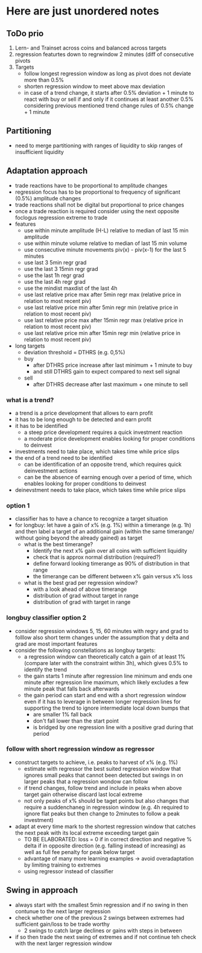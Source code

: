 # Here are just unordered notes

## ToDo prio

1) Lern- and Trainset across coins and balanced across targets
2) regression featurtes down to regrwindow 2 minutes (diff of consecutive pivots
3) Targets
    - follow longest regression window as long as pivot does not deviate more than 0.5%
    - shorten regression window to meet above max deviation
    - in case of a trend change, it starts after 0.5% deviation + 1 minute to react with buy or sell if and only if it continues at least another 0.5% considering previous mentioned trend change rules of 0.5% change + 1 minute

## Partitioning

- need to merge partitioning with ranges of liquidity to skip ranges of insufficient liquidity

## Adaptation approach

- trade reactions have to be proportional to amplitude changes
- regression focus has to be proportional to frequency of significant (0.5%) amplitude changes
- trade reactions shall not be digital but proportional to price changes
- once a trade reaction is required consider using the next opposite foclogus regression extreme to trade
- features
  - use within minute amplitude (H-L) relative to median of last 15 min amplitude
  - use within minute volume relative to median of last 15 min volume
  - use consecutive minute movements piv(x) - piv(x-1) for the last 5 minutes
  - use last 3 5min regr grad
  - use the last 3 15min regr grad
  - use the last 1h regr grad
  - use the last 4h regr grad
  - use the mindist maxdist of the last 4h
  - use last relative price max after 5min regr max (relative price in relation to most recent piv)
  - use last relative price min after 5min regr min (relative price in relation to most recent piv)
  - use last relative price max after 15min regr max (relative price in relation to most recent piv)
  - use last relative price min after 15min regr min (relative price in relation to most recent piv)
- long targets
  - deviation threshold = DTHRS (e.g. 0,5%)
  - buy 
    - after DTHRS price increase after last minimum + 1 minute to buy
    - and still DTHRS gain to expect compared to next sell signal
  - sell
    - after DTHRS decrease after last maximum + one minute to sell

### what is a trend?

- a trend is a price development that allows to earn profit
- it has to be long enough to be detected and earn profit
- it has to be identified
  - a steep price development requires a quick investment reaction
  - a moderate price development enables looking for proper conditions to deinvest
- investments need to take place, which takes time while price slips
- the end of a trend need to be identified
  - can be identification of an opposite trend, which requires quick deinvestment actions
  - can be the absence of earning enough over a period of time, which enables looking for proper conditions to deinvest
- deinevstment needs to take place, which takes time while price slips

### option 1

- classifier has to have a chance to recognize a target situation
- for longbuy: let have a gain of x% (e.g. 1%) within a timerange (e.g. 1h) and then label a target of an additional gain (within the same timerange/ without going beyond the already gained) as target
  - what is the best timerange?
    - Identify the next x% gain over all coins with sufficient liquidity
    - check that is approx normal distribution (required?)
    - define forward looking timerange as 90% of distribution in that range
    - the timerange can be different between x% gain versus x% loss
  - what is the best grad per regression window?
    - with a look ahead of above timerange
    - distribution of grad without target in range
    - distribution of grad with target in range

### longbuy classifier option 2

- consider regression windows 5, 15, 60 minutes with regry and grad to folllow also short term changes under the assumption that y delta and grad are most important features
- consider the following constellations as longbuy targets:
  - a regression window can theoretically catch a gain of at least 1% (compare later with the constraint within 3h), which gives 0.5% to identify the trend
  - the gain starts 1 minute after regression line minimum and ends one minute after regression line maximum, which likely excludes a few minute peak that falls back afterwards
  - the gain period can start and end with a short regression window even if it has to leverage in between longer regression lines for supporting the trend to ignore intermediate local down bumps that
    - are smaller 1% fall back
    - don't fall lower than the start point
    - is bridged by one regression line with a positive grad during that period

### follow with short regression window as regressor

- construct targets to achieve, i.e. peaks to harvest of x% (e.g. 1%)
  - estimate with regressor the best suited regression window that ignores small peaks that cannot been detected but swings in on larger peaks that a regression wondow can follow 
  - if trend changes, follow trend and include in peaks when above target gain otherwise discard last local extreme
  - not only peaks of x% should be taget points but also changes that require a suddenchaneg in regression window (e.g. 4h required to ignore flat peaks but then change to 2minutes to follow a peak investment)
- adapt at every time mark to the shortest regression window that catches the next peak with its local extreme exceeding target gain
  - TO BE ELABORATED: loss = 0 if in correct direction and negative % delta if in opposite direction (e.g. falling instead of increasing) as well as full fee penalty for peak below target
  - advantage of many more learning examples -> avoid overadaptation by limiting training to extremes
  - using regressor instead of classifier

## Swing in approach

- always start with the smallest 5min regression and if no swing in then contunue to the next larger regression
- check whether one of the previous 2 swings between extremes had sufficient gain/loss to be trade worthy
  - 2 swings to catch large declines or gains with steps in between
- if so then trade the next swing of extremes and if not continue teh check with the next larger regression window
